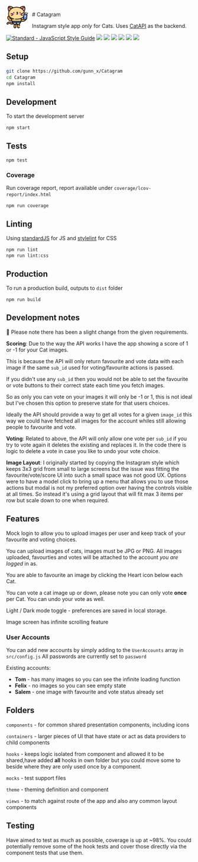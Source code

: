 <img align="left" width="60" height="60" style="margin-right:10px" src="https://raw.githubusercontent.com/gunnx/Catagram/main/src/assets/svg/logo.svg" alt="Catagram">

#&nbsp;Catagram

Instagram style app  _only_ for Cats. Uses [CatAPI](https://thecatapi.com) as the backend.

<a href="https://standardjs.com"><img src="https://img.shields.io/badge/code_style-standard-brightgreen.svg" alt="Standard - JavaScript Style Guide"></a>
<img src="https://img.shields.io/badge/npm-6.13.4-brightgreen">
<img src="https://img.shields.io/badge/react-v17-brightgreen">
<img src="https://img.shields.io/badge/webpack-v5-brightgreen">
<img src="https://img.shields.io/badge/babel-v7-brightgreen">
<img src="https://img.shields.io/badge/coverage-98%25-brightgreen">
<img src="https://img.shields.io/badge/node-v12.4.1-brightgreen">
## Setup
```bash
git clone https://github.com/gunn_x/Catagram
cd Catagram
npm install
```

## Development
To start the development server
```
npm start
```

## Tests
```
npm test
```

### Coverage
Run coverage report, report available under `coverage/lcov-report/index.html`
```
npm run coverage
```

## Linting
Using [standardJS](https://standardjs.com) for JS and [stylelint](https://stylelint.io) for CSS
```
npm run lint
npm run lint:css
```

## Production
To run a production build, outputs to `dist` folder
```
npm run build
```

## Development notes
:rotating_light: Please note there has been a slight change from the given requirements.

__Scoring__: Due to the way the API works I have the app showing a score of 1 or -1 for your Cat images.

This is because the API will only return favourite and vote data with each image if the same `sub_id` used for voting/favourite actions is passed.

If you didn't use any `sub_id` then you would not be able to set the favourite or vote buttons to their correct state each time you fetch images.

So as only you can vote on your images it will only be -1 or 1, this is not ideal but I've chosen this option to preserve state for that users choices.

Ideally the API should provide a way to get all votes for a given `image_id` this way we could have fetched all images for the account whiles
still allowing people to favourite and vote.

__Voting__: Related to above, the API will only allow one vote per `sub_id` if you try to vote again it deletes the existing and replaces it.
In the code there is logic to delete a vote in case you like to undo your vote choice.

__Image Layout__: I originally started by copying the Instagram style which keeps 3x3 grid from small to large screens but
the issue was fitting the favourite/vote/score UI into such a small space was not good UX. Options were to have a model click
to bring up a menu that allows you to use those actions but modal is not my preferred option over having the controls visible at
all times.  So instead it's using a grid layout that will fit max 3 items per row but scale down to one when required.

## Features
Mock login to allow you to upload images per user and keep track of your favourite and voting choices.

You can upload images of cats, images must be JPG or PNG. All images uploaded, favourties and votes will be
attached to the account _you are logged_ in as.

You are able to favourite an image by clicking the Heart icon below each Cat.

You can vote a cat image up or down, please note you can only vote __once__ per Cat.
You can undo your vote as well.

Light / Dark mode toggle - preferences are saved in local storage.

Image screen has infinite scrolling feature

### User Accounts
You can add new accounts by simply adding to the `UserAccounts` array in `src/config.js`
All passwords are currently set to `password`

Existing accounts:
* __Tom__ - has many images so you can see the infinite loading function
* __Felix__ - no images so you can see empty state
* __Salem__ - one image with favourite and vote status already set


## Folders
`components` - for common shared presentation components, including icons

`containers` - larger pieces of UI that have state or act as data providers to child components

`hooks` - keeps logic isolated from component and allowed it to be shared,have added __all__ hooks in own folder but you could move some to beside where they are only used once by a component.

`mocks` - test support files

`theme` - theming definition and component

`views` - to match against route of the app and also any common layout components

## Testing
Have aimed to test as much as possible, coverage is up at ~98%. You could potentially remove some of the hook tests and cover those directly 
via the component tests that use them.
